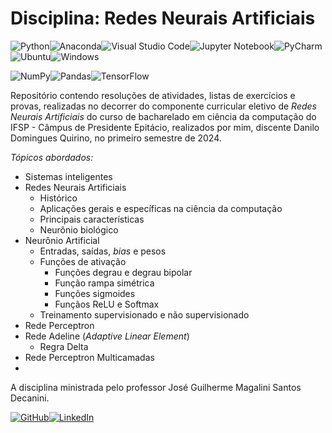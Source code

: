 # Disciplina: Redes Neurais Artificiais

![Python](https://img.shields.io/badge/python-3670A0?style=for-the-badge&logo=python&logoColor=ffdd54)![Anaconda](https://img.shields.io/badge/Anaconda-%2344A833.svg?style=for-the-badge&logo=anaconda&logoColor=white)![Visual Studio Code](https://img.shields.io/badge/Visual%20Studio%20Code-0078d7.svg?style=for-the-badge&logo=visual-studio-code&logoColor=white)![Jupyter Notebook](https://img.shields.io/badge/jupyter-%23FA0F00.svg?style=for-the-badge&logo=jupyter&logoColor=white)![PyCharm](https://img.shields.io/badge/pycharm-143?style=for-the-badge&logo=pycharm&logoColor=black&color=black&labelColor=white)![Ubuntu](https://img.shields.io/badge/Ubuntu-E95420?style=for-the-badge&logo=ubuntu&logoColor=white)![Windows](https://img.shields.io/badge/Windows-0078D6?style=for-the-badge&logo=windows&logoColor=white)

![NumPy](https://img.shields.io/badge/numpy-%23013243.svg?style=for-the-badge&logo=numpy&logoColor=white)![Pandas](https://img.shields.io/badge/pandas-%23150458.svg?style=for-the-badge&logo=pandas&logoColor=white)![TensorFlow](https://img.shields.io/badge/TensorFlow-%23FF6F00.svg?style=for-the-badge&logo=TensorFlow&logoColor=white)


Repositório contendo resoluções de atividades, listas de exercícios e provas, realizadas no decorrer do componente curricular eletivo de *Redes Neurais Artificiais* do curso de bacharelado em ciência da computação do IFSP - Câmpus de Presidente Epitácio, realizados por mim, discente Danilo Domingues Quirino, no primeiro semestre de 2024.

*Tópicos abordados:*

* Sistemas inteligentes
* Redes Neurais Artificiais
	* Histórico
	* Aplicações gerais e específicas na ciência da computação
	* Principais características
	* Neurônio biológico
* Neurônio Artificial
	* Entradas, saídas, *bias* e pesos
	* Funções de ativação
		* Funções degrau e degrau bipolar
		* Função rampa simétrica
		* Funções sigmoides
		* Funçãos ReLU e Softmax
	* Treinamento supervisionado e não supervisionado
* Rede Perceptron
* Rede Adeline (_Adaptive Linear Element_)
	* Regra Delta
* Rede Perceptron Multicamadas
* 

A disciplina ministrada pelo professor José Guilherme Magalini Santos Decanini.

[![GitHub](https://img.shields.io/badge/github-%23121011.svg?style=for-the-badge&logo=github&logoColor=white)](https://github.com/Dankotchev)[![LinkedIn](https://img.shields.io/badge/linkedin-%230077B5.svg?style=for-the-badge&logo=linkedin&logoColor=white)](https://www.linkedin.com/in/danilo-domingues-quirino/)

